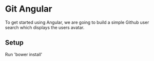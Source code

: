 # Git Angular

To get started using Angular, we are going to build a simple Github user search which displays the users avatar.

Setup
------
Run 'bower install'
